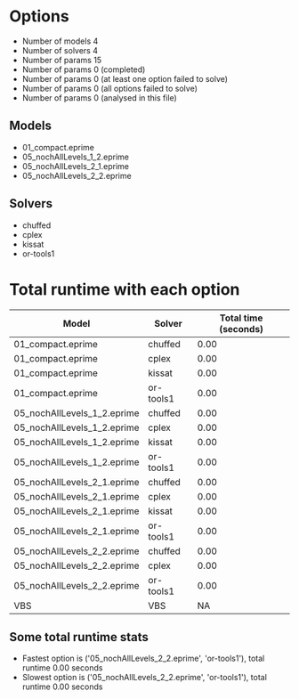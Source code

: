 

# Options


- Number of models         4
- Number of solvers        4
- Number of params        15
- Number of params         0 (completed)
- Number of params         0 (at least one option failed to solve)
- Number of params         0 (all options failed to solve)
- Number of params         0 (analysed in this file)


## Models


 - 01_compact.eprime
 - 05_nochAllLevels_1_2.eprime
 - 05_nochAllLevels_2_1.eprime
 - 05_nochAllLevels_2_2.eprime


## Solvers


 - chuffed
 - cplex
 - kissat
 - or-tools1


# Total runtime with each option


 | Model | Solver | Total time (seconds) | 
 | -- | -- | -- | 
 | 01_compact.eprime | chuffed | 0.00 | 
 | 01_compact.eprime | cplex | 0.00 | 
 | 01_compact.eprime | kissat | 0.00 | 
 | 01_compact.eprime | or-tools1 | 0.00 | 
 | 05_nochAllLevels_1_2.eprime | chuffed | 0.00 | 
 | 05_nochAllLevels_1_2.eprime | cplex | 0.00 | 
 | 05_nochAllLevels_1_2.eprime | kissat | 0.00 | 
 | 05_nochAllLevels_1_2.eprime | or-tools1 | 0.00 | 
 | 05_nochAllLevels_2_1.eprime | chuffed | 0.00 | 
 | 05_nochAllLevels_2_1.eprime | cplex | 0.00 | 
 | 05_nochAllLevels_2_1.eprime | kissat | 0.00 | 
 | 05_nochAllLevels_2_1.eprime | or-tools1 | 0.00 | 
 | 05_nochAllLevels_2_2.eprime | chuffed | 0.00 | 
 | 05_nochAllLevels_2_2.eprime | cplex | 0.00 | 
 | 05_nochAllLevels_2_2.eprime | or-tools1 | 0.00 | 
 | VBS | VBS | NA | 


## Some total runtime stats


 - Fastest option is ('05_nochAllLevels_2_2.eprime', 'or-tools1'), total runtime 0.00 seconds
 - Slowest option is ('05_nochAllLevels_2_2.eprime', 'or-tools1'), total runtime 0.00 seconds
